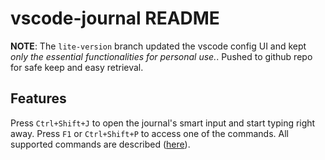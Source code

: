 # vscode-journal README

**NOTE**: The `lite-version` branch updated the vscode config UI and kept _only the essential functionalities for personal use._. Pushed to github repo for safe keep and easy retrieval.

## Features

Press `Ctrl+Shift+J` to open the journal's smart input and start typing right away. Press `F1` or `Ctrl+Shift+P` to access one of the commands. All supported commands are described ([here](./docs/commands.md)).
